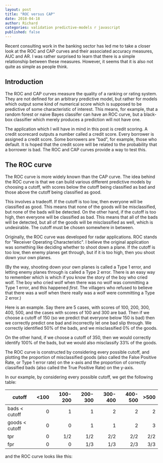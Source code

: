 ```yaml
---
layout: post
title: "ROC versus CAP"
date: 2018-04-18
author: Richard
categories: validation predictive-models r javascript
published: false
---
```

Recent consulting work in the banking sector has led me to take a closer look at the ROC and CAP curves and their associated accuracy measures, AUC and AR. I was rather surprised to learn that there is a simple relationship between these measures. However, it seems that it is also not quite as simple as people think.

## Introduction

The ROC and CAP curves measure the quality of a ranking or rating system. They are not defined for an arbitrary predictive model, but rather for models which output some kind of numerical score which is supposed to be predictive of some characteristic of interest. This means, for example, that a random forest or naive Bayes classifer can have an ROC curve, but a black-box classifier which merely produces a prediction will not have one.

The application which I will have in mind in this post is credit scoring. A credit scorecard outputs a number called a credit score. Every borrower is assigned a credit score. Some borrowers are "bad", for example, those who default. It is hoped that the credit score will be related to the probability that a borrower is bad. The ROC and CAP curves provide a way to test this.

## The ROC curve

The ROC curve is more widely known than the CAP curve. The idea behind the ROC curve is that we can build various different predictive models by choosing a cutoff, with scores below the cutoff being classified as bad and those above the cutoff being classified as good.

This involves a tradeoff. If the cutoff is too low, then everyone will be classified as good. This means that none of the goods will be misclassified, but none of the bads will be detected. On the other hand, if the cutoff is too high, then everyone will be classified as bad. This means that all of the bads will be detected, but all of the goods will be misclassified as well, which is undesirable. The cutoff must be chosen somewhere in between.

Originally, the ROC curve was developed for radar applications. ROC stands for "Receiver Operating Characteristic". I believe the original application was something like deciding whether to shoot down a plane. If the cutoff is too low, then enemy planes get through, but if it is too high, then you shoot down your own planes.

(By the way, shooting down your own planes is called a Type 1 error, and letting enemy planes through is called a Type 2 error. There is an easy way to remember which is which if you know the story of the boy who cried wolf. The boy who cried wolf when there was no wolf was committing a Type 1 error, and this happened *first*. The villagers who refused to believe that there was a wolf when there really was a wolf were committing a Type 2 error.)

Here is an example. Say there are 5 cases, with scores of 100, 200, 300, 400, 500, and the cases with scores of 100 and 300 are bad. Then if we choose a cutoff of 150 (so we predict that everyone below 150 is bad) then we correctly predict one bad and incorrectly let one bad slip through. We correctly identified 50% of the bads, and we misclassified 0% of the goods.

On the other hand, if we choose a cutoff of 350, then we would correctly identify 100% of the bads, but we would also misclassify 33% of the goods. 

The ROC curve is constructed by considering every possible cutoff, and plotting the proportion of misclassified goods (also called the False Positive Rate, or Type 1 error rate) on the x-axis and the proportion of correctly classified bads (also called the True Positive Rate) on the y-axis.

In our example, by considering every possible cutoff, we get the following table:

| cutoff         | <100 | 100-200 | 200-300 | 300-400 | 400-500 | >500 |
|----------------|-----:|--------:|--------:|--------:|--------:|-----:|
|  bads < cutoff |    0 |       1 |       1 |       2 |       2 |    2 |
| goods < cutoff |    0 |       0 |       1 |       1 |       2 |    3 |
| tpr            |    0 |     1/2 |     1/2 |     2/2 |     2/2 |  2/2 |
| fpr            |    0 |       0 |     1/3 |     1/3 |     2/3 |  3/3 |

and the ROC curve looks like this:

<canvas id="theCanvas" height="300 + 20" width="300 + 20" border="1px solid"></canvas>

<script type="text/javascript" src="../scripts/roc_animation.js"></script>
